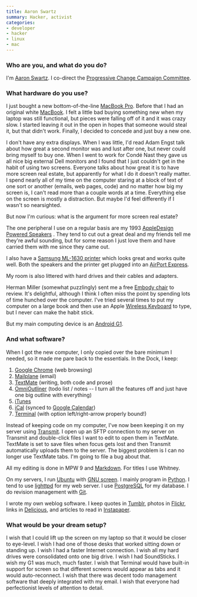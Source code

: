 ```yaml
---
title: Aaron Swartz
summary: Hacker, activist
categories:
- developer
- hacker
- linux
- mac
---
```


### Who are you, and what do you do?

I'm [Aaron Swartz](http://aaronsw.com/ "Aaron's site."). I co-direct the [Progressive Change Campaign Committee](http://boldprogressives.org "The PCCC site").

### What hardware do you use?

I just bought a new bottom-of-the-line [MacBook Pro][macbook-pro]. Before that I had an original white [MacBook][]. I felt a little bad buying something new when my laptop was still functional, but pieces were falling off of it and it was crazy slow. I started leaving it out in the open in hopes that someone would steal it, but that didn't work. Finally, I decided to concede and just buy a new one.

I don't have any extra displays. When I was little, I'd read Adam Engst talk about how great a second monitor was and lust after one, but never could bring myself to buy one. When I went to work for Condé Nast they gave us all nice big external Dell monitors and I found that I just couldn't get in the habit of using two screens. Everyone talks about how great it is to have more screen real estate, but apparently for what I do it doesn't really matter. I spend nearly all of my time on the computer staring at a block of text of one sort or another (emails, web pages, code) and no matter how big my screen is, I can't read more than a couple words at a time. Everything else on the screen is mostly a distraction. But maybe I'd feel differently if I wasn't so nearsighted.

But now I'm curious: what is the argument for more screen real estate?

The one peripheral I use on a regular basis are my 1993 [AppleDesign Powered Speakers][appledesign-powered-speakers] . They tend to cut out a great deal and my friends tell me they're awful sounding, but for some reason I just love them and have carried them with me since they came out.

I also have a [Samsung ML-1630 printer][ml-1630] which looks great and works quite well. Both the speakers and the printer get plugged into an [AirPort Express][airport-express].

My room is also littered with hard drives and their cables and adapters.

Herman Miller (somewhat puzzlingly) sent me a free [Embody chair][embody] to review. It's delightful, although I think I often miss the point by spending lots of time hunched over the computer. I've tried several times to put my computer on a large book and then use an Apple [Wireless Keyboard][keyboard] to type, but I never can make the habit stick.

But my main computing device is an [Android G1][g1].

### And what software?

When I got the new computer, I only copied over the bare minimum I needed, so it made me pare back to the essentials. In the Dock, I keep:

1. [Google Chrome][chrome] (web browsing)
2. [Mailplane][] (email)
3. [TextMate][] (writing, both code and prose)
4. [OmniOutliner][] (todo list / notes -- I turn all the features off and just have one big outline with everything)
5. [iTunes][]
6. [iCal][] (synced to [Google Calendar][google-calendar])
7. [Terminal][] (with option left/right-arrow properly bound!)

Instead of keeping code on my computer, I've now been keeping it on my server using [Transmit][]. I open up an SFTP connection to my server on Transmit and double-click files I want to edit to open them in TextMate. TextMate is set to save files when focus gets lost and then Transmit automatically uploads them to the server. The biggest problem is I can no longer use TextMate tabs. I'm going to file a bug about that.

All my editing is done in MPW 9 and [Markdown][]. For titles I use Whitney.

On my servers, I run [Ubuntu][] with [GNU screen][screen]. I mainly program in [Python][]. I tend to use [lighttpd][] for my web server. I use [PostgreSQL][] for my database. I do revision management with [Git][].

I wrote my own weblog software. I keep quotes in [Tumblr][], photos in [Flickr][], links in [Delicious][], and articles to read in [Instapaper][].

### What would be your dream setup?

I wish that I could lift up the screen on my laptop so that it would be closer to eye-level. I wish I had one of those desks that worked sitting down or standing up. I wish I had a faster Internet connection. I wish all my hard drives were consolidated onto one big drive. I wish I had SoundSticks. I wish my G1 was much, much faster. I wish that Terminal would have built-in support for screen so that different screens would appear as tabs and it would auto-reconnect. I wish that there was decent todo management software that deeply integrated with my email. I wish that everyone had perfectionist levels of attention to detail.

[airport-express]: https://en.wikipedia.org/wiki/AirPort_Express "A small wireless access point."
[appledesign-powered-speakers]: https://en.wikipedia.org/wiki/PowerCD "A set of powered speakers released with the PowerCD."
[chrome]: https://www.google.com/intl/en/chrome/browser/ "A WebKit-based browser, where each tab runs in its own thread."
[delicious]: https://del.icio.us/ "A web service for storing and sharing bookmarks."
[embody]: http://www.hermanmiller.com/products/seating/performance-work-chairs/embody-chairs.html "An ergonomic work chair."
[flickr]: https://www.flickr.com/ "A photo sharing website."
[g1]: https://en.wikipedia.org/wiki/HTC_Dream "An Android smartphone."
[git]: https://git-scm.com/ "A version control system."
[google-calendar]: https://en.wikipedia.org/wiki/Google_Calendar "A web-based calendar client."
[ical]: https://en.wikipedia.org/wiki/Calendar_(Apple) "The calendar software included with macOS."
[instapaper]: https://www.instapaper.com/ "A web tool for saving pages to read later."
[itunes]: https://www.apple.com/itunes/ "A jukebox application and online store."
[keyboard]: https://www.apple.com/keyboard/ "The keyboard."
[lighttpd]: http://www.lighttpd.net/ "An open-source web server."
[macbook-pro]: https://www.apple.com/macbook-pro/ "A laptop."
[macbook]: https://en.wikipedia.org/wiki/MacBook "A laptop."
[mailplane]: https://mailplaneapp.com/ "A Mac desktop client for Gmail."
[markdown]: https://daringfireball.net/projects/markdown/ "An email-like format for marking up text."
[ml-1630]: https://www.samsung.com/us/photography/digital-cameras/ML-1630/XAA "A black and white laser printer."
[omnioutliner]: https://www.omnigroup.com/omnioutliner/ "To-do/task management software for Mac OS X."
[postgresql]: https://www.postgresql.org/ "A relational database server."
[python]: https://www.python.org/ "An interpreted scripting language."
[screen]: http://www.gnu.org/software/screen/ "Think of it as tabs for your *nix terminal."
[terminal]: https://en.wikipedia.org/wiki/Terminal_(OS_X) "A console application included with Mac OS X."
[textmate]: https://macromates.com/ "A text editor for the Mac."
[transmit]: https://panic.com/transmit/ "An FTP/SFTP client for the Mac."
[tumblr]: https://www.tumblr.com/ "An online personal publishing platform."
[ubuntu]: https://www.ubuntu.com/ "A Unix distribution."
